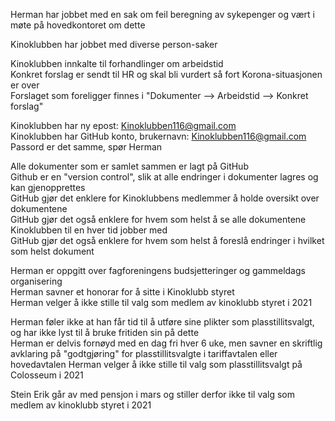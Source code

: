 
Herman har jobbet med en sak om feil beregning av sykepenger og vært i møte på hovedkontoret om dette

Kinoklubben har jobbet med diverse person-saker

Kinoklubben innkalte til forhandlinger om arbeidstid   
Konkret forslag er sendt til HR og skal bli vurdert så fort Korona-situasjonen er over  
Forslaget som foreligger finnes i "Dokumenter --> Arbeidstid --> Konkret forslag"

Kinoklubben har ny epost: Kinoklubben116@gmail.com  
Kinoklubben har GitHub konto, brukernavn: Kinoklubben116@gmail.com  
Passord er det samme, spør Herman

Alle dokumenter som er samlet sammen er lagt på GitHub  
Github er en "version control", slik at alle endringer i dokumenter lagres og kan gjenopprettes  
GitHub gjør det enklere for Kinoklubbens medlemmer å holde oversikt over dokumentene  
GitHub gjør det også enklere for hvem som helst å se alle dokumentene Kinoklubben til en hver tid jobber med  
GitHub gjør det også enklere for hvem som helst å foreslå endringer i hvilket som helst dokument  

Herman er oppgitt over fagforeningens budsjetteringer og gammeldags organisering  
Herman savner et honorar for å sitte i Kinoklubb styret  
Herman velger å ikke stille til valg som medlem av kinoklubb styret i 2021  

Herman føler ikke at han får tid til å utføre sine plikter som plasstillitsvalgt, og har ikke lyst til å bruke fritiden sin på dette  
Herman er delvis fornøyd med en dag fri hver 6 uke, men savner en skriftlig avklaring på "godtgjøring" for plasstillitsvalgte i tariffavtalen eller hovedavtalen
Herman velger å ikke stille til valg som plasstillitsvalgt på Colosseum i 2021  

Stein Erik går av med pensjon i mars og stiller derfor ikke til valg som medlem av kinoklubb styret i 2021

